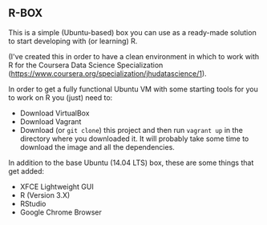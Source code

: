 ## R-BOX

This is a simple (Ubuntu-based) box you can use as a ready-made solution to start developing with (or learning) R.

(I've created this in order to have a clean environment in which to work with R for the Coursera Data Science Specialization (https://www.coursera.org/specialization/jhudatascience/1).

In order to get a fully functional Ubuntu VM with some starting tools for you to work on R you (just) need to:

 - Download VirtualBox
 - Download Vagrant
 - Download (or `git clone`) this project and then run `vagrant up` in the directory where you downloaded it. It will probably take some time to download the image and all the dependencies.

In addition to the base Ubuntu (14.04 LTS) box, these are some things that get added:

- XFCE Lightweight GUI
- R (Version 3.X)
- RStudio
- Google Chrome Browser
